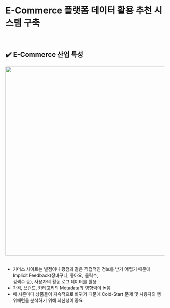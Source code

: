 # E-Commerce 플랫폼 데이터 활용 추천 시스템 구축

</br> 

## ✔️ E-Commerce 산업 특성

<div align="center">
<img src="https://user-images.githubusercontent.com/90162819/161546886-7e15bdb3-5778-49ef-ad15-ac68cd12eed5.png" width="600"></div>

</br> 

- 커머스 사이트는 별점이나 평점과 같은 직접적인 정보를 받기 어렵기 때문에 Implicit Feedback(장바구니, 좋아요, 클릭수,  
 검색수 등), 사용자의 활동 로그 데이터를 활용
- 가격, 브랜드, 카테고리의 Metadata의 영향력이 높음
- 매 시즌마다 상품들이 지속적으로 바뀌기 때문에 Cold-Start 문제 및 사용자의 행위패턴을 분석하기 위해 최신성이 중요

